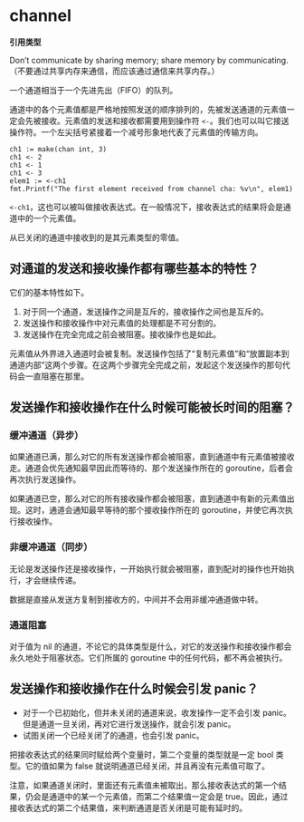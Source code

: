 # channel

**引用类型**

Don’t communicate by sharing memory; share memory by communicating. （不要通过共享内存来通信，而应该通过通信来共享内存。）

一个通道相当于一个先进先出（FIFO）的队列。

通道中的各个元素值都是严格地按照发送的顺序排列的，先被发送通道的元素值一定会先被接收。元素值的发送和接收都需要用到操作符 `<-`。我们也可以叫它接送操作符。一个左尖括号紧接着一个减号形象地代表了元素值的传输方向。

```golang
ch1 := make(chan int, 3)
ch1 <- 2
ch1 <- 1
ch1 <- 3
elem1 := <-ch1
fmt.Printf("The first element received from channel cha: %v\n", elem1)
```

`<-ch1`，这也可以被叫做接收表达式。在一般情况下，接收表达式的结果将会是通道中的一个元素值。

从已关闭的通道中接收到的是其元素类型的零值。

## 对通道的发送和接收操作都有哪些基本的特性？

它们的基本特性如下。

1. 对于同一个通道，发送操作之间是互斥的，接收操作之间也是互斥的。
2. 发送操作和接收操作中对元素值的处理都是不可分割的。
3. 发送操作在完全完成之前会被阻塞。接收操作也是如此。

元素值从外界进入通道时会被复制。发送操作包括了“复制元素值”和“放置副本到通道内部”这两个步骤。在这两个步骤完全完成之前，发起这个发送操作的那句代码会一直阻塞在那里。

## 发送操作和接收操作在什么时候可能被长时间的阻塞？

### 缓冲通道（异步）

如果通道已满，那么对它的所有发送操作都会被阻塞，直到通道中有元素值被接收走。通道会优先通知最早因此而等待的、那个发送操作所在的 goroutine，后者会再次执行发送操作。

如果通道已空，那么对它的所有接收操作都会被阻塞，直到通道中有新的元素值出现。这时，通道会通知最早等待的那个接收操作所在的 goroutine，并使它再次执行接收操作。

### 非缓冲通道（同步）

无论是发送操作还是接收操作，一开始执行就会被阻塞，直到配对的操作也开始执行，才会继续传递。

数据是直接从发送方复制到接收方的，中间并不会用非缓冲通道做中转。

### 通道阻塞

对于值为 nil 的通道，不论它的具体类型是什么，对它的发送操作和接收操作都会永久地处于阻塞状态。它们所属的 goroutine 中的任何代码，都不再会被执行。

## 发送操作和接收操作在什么时候会引发 panic？

+ 对于一个已初始化，但并未关闭的通道来说，收发操作一定不会引发 panic。但是通道一旦关闭，再对它进行发送操作，就会引发 panic。
+ 试图关闭一个已经关闭了的通道，也会引发 panic。


把接收表达式的结果同时赋给两个变量时，第二个变量的类型就是一定 bool 类型。它的值如果为 false 就说明通道已经关闭，并且再没有元素值可取了。

注意，如果通道关闭时，里面还有元素值未被取出，那么接收表达式的第一个结果，仍会是通道中的某一个元素值，而第二个结果值一定会是 true。因此，通过接收表达式的第二个结果值，来判断通道是否关闭是可能有延时的。
